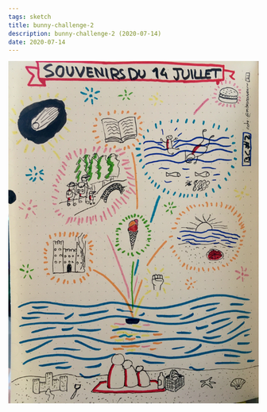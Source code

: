 ```yaml
---
tags: sketch
title: bunny-challenge-2
description: bunny-challenge-2 (2020-07-14)
date: 2020-07-14
---
```


![](21_bunny-challenge-2_2020-07-14.jpeg) 
